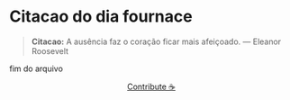 # Citacao do dia fournace

> **Citacao:** A ausência faz o coração ficar mais afeiçoado. — Eleanor Roosevelt

fim do arquivo

<watermark-footer>
<p align="center">
  <a href="https://github.com/ruisuan/ruisuan/blob/main/contribute.md">Contribute ☕</a>
</p>
</watermark-footer>

